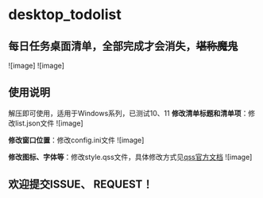 <!--
 * @Author: Broin
 * @Date: 2023-03-05 11:22:17
 * @LastEditTime: 2023-03-05 12:12:33
 * @LastEditors: your name
 * @Description: 
 * @FilePath: \undefinedd:\Projects\desktop_app\desktop_todolist\README.md
 * MADE BY BROIN
-->
# desktop_todolist

## 每日任务桌面清单，全部完成才会消失，~~堪称魔鬼~~

![image]
![image]

## 使用说明

解压即可使用，适用于Windows系列，已测试10、11
**修改清单标题和清单项**：修改list.json文件
![image]

**修改窗口位置**：修改config.ini文件
![image]

**修改图标、字体等**：修改style.qss文件，具体修改方式见[qss官方文档](https://doc.qt.io/qt-5/stylesheet-syntax.html)
![image]

## 欢迎提交ISSUE、 REQUEST！